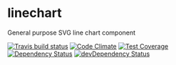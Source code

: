 # linechart

General purpose SVG line chart component

[![Travis build status](http://img.shields.io/travis/akngs/linechart.svg?style=flat)](https://travis-ci.org/akngs/linechart)
[![Code Climate](https://codeclimate.com/github/akngs/linechart/badges/gpa.svg)](https://codeclimate.com/github/akngs/linechart)
[![Test Coverage](https://codeclimate.com/github/akngs/linechart/badges/coverage.svg)](https://codeclimate.com/github/akngs/linechart)
[![Dependency Status](https://david-dm.org/akngs/linechart.svg)](https://david-dm.org/akngs/linechart)
[![devDependency Status](https://david-dm.org/akngs/linechart/dev-status.svg)](https://david-dm.org/akngs/linechart#info=devDependencies)
